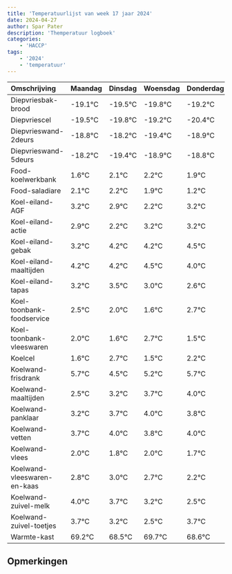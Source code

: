 ```yaml
---
title: 'Temperatuurlijst van week 17 jaar 2024'
date: 2024-04-27
author: Spar Pater
description: 'Themperatuur logboek'
categories:
    - 'HACCP'
tags:
    - '2024'
    - 'temperatuur'
---
```

|Omschrijving|Maandag|Dinsdag|Woensdag|Donderdag|Vrijdag|Zaterdag|Zondag|
|:---|:---|:---|:---|:---|:---|:---|:---|
|Diepvriesbak-brood|-19.1°C|-19.5°C|-19.8°C|-19.2°C|-20.4°C|-19.9°C| |
|Diepvriescel|-19.5°C|-19.8°C|-19.2°C|-20.4°C|-19.9°C|-19.8°C| |
|Diepvrieswand-2deurs|-18.8°C|-18.2°C|-19.4°C|-18.9°C|-18.8°C|-19.1°C| |
|Diepvrieswand-5deurs|-18.2°C|-19.4°C|-18.9°C|-18.8°C|-19.1°C|-19.8°C| |
|Food-koelwerkbank|1.6°C|2.1°C|2.2°C|1.9°C|1.2°C|2.2°C| |
|Food-saladiare|2.1°C|2.2°C|1.9°C|1.2°C|2.2°C|2.2°C| |
|Koel-eiland-AGF|3.2°C|2.9°C|2.2°C|3.2°C|3.2°C|3.5°C| |
|Koel-eiland-actie|2.9°C|2.2°C|3.2°C|3.2°C|3.5°C|3.0°C| |
|Koel-eiland-gebak|3.2°C|4.2°C|4.2°C|4.5°C|4.0°C|3.6°C| |
|Koel-eiland-maaltijden|4.2°C|4.2°C|4.5°C|4.0°C|3.6°C|4.7°C| |
|Koel-eiland-tapas|3.2°C|3.5°C|3.0°C|2.6°C|3.7°C|2.5°C| |
|Koel-toonbank-foodservice|2.5°C|2.0°C|1.6°C|2.7°C|1.5°C|2.2°C| |
|Koel-toonbank-vleeswaren|2.0°C|1.6°C|2.7°C|1.5°C|2.2°C|2.7°C| |
|Koelcel|1.6°C|2.7°C|1.5°C|2.2°C|2.7°C|3.0°C| |
|Koelwand-frisdrank|5.7°C|4.5°C|5.2°C|5.7°C|6.0°C|5.8°C| |
|Koelwand-maaltijden|2.5°C|3.2°C|3.7°C|4.0°C|3.8°C|4.0°C| |
|Koelwand-panklaar|3.2°C|3.7°C|4.0°C|3.8°C|4.0°C|3.7°C| |
|Koelwand-vetten|3.7°C|4.0°C|3.8°C|4.0°C|3.7°C|3.2°C| |
|Koelwand-vlees|2.0°C|1.8°C|2.0°C|1.7°C|1.2°C|0.5°C| |
|Koelwand-vleeswaren-en-kaas|2.8°C|3.0°C|2.7°C|2.2°C|1.5°C|2.7°C| |
|Koelwand-zuivel-melk|4.0°C|3.7°C|3.2°C|2.5°C|3.7°C|2.6°C| |
|Koelwand-zuivel-toetjes|3.7°C|3.2°C|2.5°C|3.7°C|2.6°C|3.4°C| |
|Warmte-kast|69.2°C|68.5°C|69.7°C|68.6°C|69.4°C|69.0°C| |

## Opmerkingen


